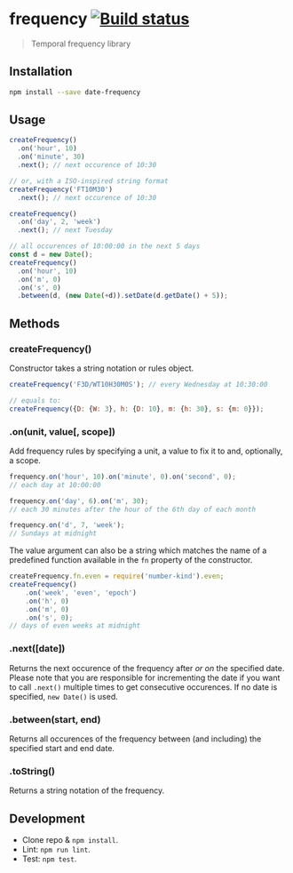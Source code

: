 frequency [![Build status](https://api.travis-ci.org/smhg/date-frequency-js.png)](https://travis-ci.org/smhg/date-frequency-js)
=========
> Temporal frequency library

## Installation
```sh
npm install --save date-frequency
```

## Usage
```javascript
createFrequency()
  .on('hour', 10)
  .on('minute', 30)
  .next(); // next occurence of 10:30

// or, with a ISO-inspired string format
createFrequency('FT10M30')
  .next(); // next occurence of 10:30

createFrequency()
  .on('day', 2, 'week')
  .next(); // next Tuesday

// all occurences of 10:00:00 in the next 5 days
const d = new Date();
createFrequency()
  .on('hour', 10)
  .on('m', 0)
  .on('s', 0)
  .between(d, (new Date(+d)).setDate(d.getDate() + 5));
```

## Methods
### createFrequency()
Constructor takes a string notation or rules object.
```javascript
createFrequency('F3D/WT10H30M0S'); // every Wednesday at 10:30:00

// equals to:
createFrequency({D: {W: 3}, h: {D: 10}, m: {h: 30}, s: {m: 0}});
```

### .on(unit, value[, scope])
Add frequency rules by specifying a unit, a value to fix it to and, optionally, a scope.
```javascript
frequency.on('hour', 10).on('minute', 0).on('second', 0);
// each day at 10:00:00

frequency.on('day', 6).on('m', 30);
// each 30 minutes after the hour of the 6th day of each month

frequency.on('d', 7, 'week');
// Sundays at midnight
```

The value argument can also be a string which matches the name of a predefined function available in the `fn` property of the constructor.
```javascript
createFrequency.fn.even = require('number-kind').even;
createFrequency()
	.on('week', 'even', 'epoch')
	.on('h', 0)
	.on('m', 0)
	.on('s', 0);
// days of even weeks at midnight
```

### .next([date])
Returns the next occurence of the frequency after _or on_ the specified date. Please note that you are responsible for incrementing the date if you want to call `.next()` multiple times to get consecutive occurences.
If no date is specified, `new Date()` is used.

### .between(start, end)
Returns all occurences of the frequency between (and including) the specified start and end date.

### .toString()
Returns a string notation of the frequency.

## Development
* Clone repo & `npm install`.
* Lint: `npm run lint`.
* Test: `npm test`.
